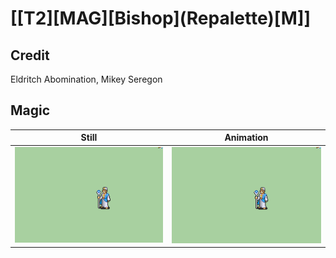 # [\[T2\]\[MAG\]\[Bishop\]\(Repalette\)\[M\]]

## Credit

Eldritch Abomination, Mikey Seregon
	
## Magic

| Still | Animation |
| :---: | :-------: |
| ![Magic still](./Magic_000.png) | ![Magic animation](./Magic.gif) |
